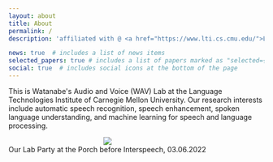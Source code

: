 ```yaml
---
layout: about
title: About
permalink: /
description: 'affiliated with @ <a href="https://www.lti.cs.cmu.edu/">LTI/CMU</a>.'

news: true  # includes a list of news items
selected_papers: true # includes a list of papers marked as "selected={true}"
social: true  # includes social icons at the bottom of the page
---
```


This is Watanabe's Audio and Voice (WAV) Lab at the Language Technologies Institute of Carnegie Mellon University. Our research interests include automatic speech recognition, speech enhancement, spoken language understanding, and machine learning for speech and language processing.


<div class="col-sm mt-3 mt-md-0" style="display:table-cell; vertical-align:middle; text-align:center">
    <img class="img-fluid rounded z-depth-1" src="{{ site.baseurl }}/assets/img/gallery/03-06-2022.jpg">
    <div class="caption">
        Our Lab Party at the Porch before Interspeech, 03.06.2022
    </div>
</div>


<!-- {% twitter https://twitter.com/WavLab limit=3%} -->

<!-- # Tweet
An example of displaying a tweet:
{% twitter https://twitter.com/rubygems/status/518821243320287232 %} -->
